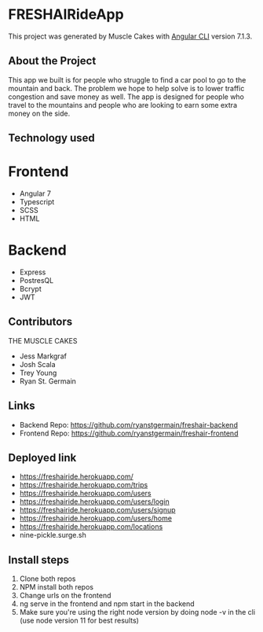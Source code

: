# FRESHAIRideApp

This project was generated by Muscle Cakes with [Angular CLI](https://github.com/angular/angular-cli) version 7.1.3.

## About the Project

This app we built is for people who struggle to find a car pool to go to the mountain and back.
The problem we hope to help solve is to lower traffic congestion and save money as well.
The app is designed for people who travel to the mountains and people who are looking to earn some extra money on the side.

## Technology used
# Frontend

- Angular 7
- Typescript
- SCSS
- HTML

# Backend

- Express
- PostresQL
- Bcrypt
- JWT

## Contributors 

THE MUSCLE CAKES

- Jess Markgraf
- Josh Scala
- Trey Young
- Ryan St. Germain

## Links

- Backend Repo: https://github.com/ryanstgermain/freshair-backend
- Frontend Repo: https://github.com/ryanstgermain/freshair-frontend

## Deployed link

- https://freshairide.herokuapp.com/
- https://freshairide.herokuapp.com/trips
- https://freshairide.herokuapp.com/users
- https://freshairide.herokuapp.com/users/login
- https://freshairide.herokuapp.com/users/signup
- https://freshairide.herokuapp.com/users/home
- https://freshairide.herokuapp.com/locations
- nine-pickle.surge.sh

## Install steps

1. Clone both repos
2. NPM install both repos
3. Change urls on the frontend
4. ng serve in the frontend and npm start in the backend
5. Make sure you're using the right node version by doing node -v in the cli (use node version 11 for best results)

